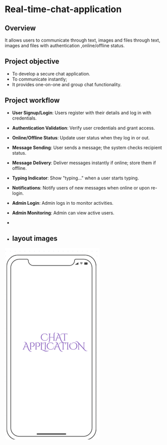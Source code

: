 # Real-time-chat-application


## Overview
It allows users to communicate through text, images and files through text, images and files with authentication ,online/offline  status.

## Project objective
- To develop a secure chat application.
- To communicate instantly;
- It provides one-on-one and group chat functionality.

## Project workflow

 - **User Signup/Login**: Users register with their details and log in with credentials.
 
- **Authentication Validation**: Verify user credentials and grant access.

- **Online/Offline Status**: Update user status when they log in or out.

- **Message Sending**: User sends a message; the system checks recipient status.

- **Message Delivery**: Deliver messages instantly if online; store them if offline.

- **Typing Indicator**: Show "typing…" when a user starts typing.

- **Notifications**: Notify users of new messages when online or upon re-login.

- **Admin Login**: Admin logs in to monitor activities.

- **Admin Monitoring**: Admin can view active users.
- 
- ## layout images
<img src="images/logo.png">


